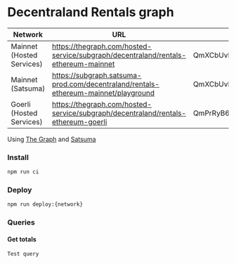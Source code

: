 # Decentraland Rentals graph

|Network|URL|Current|Previous|
|-|-|-|-|
|Mainnet (Hosted Services)|https://thegraph.com/hosted-service/subgraph/decentraland/rentals-ethereum-mainnet|QmXCbUvhaH7f21sTaD5VtX8ExShUvcCEfV2nPEntTWeAJw|QmZbvJTRbX6Ftzd85b1rmhuuNzbG2kumcKw1vrttiTm3Kg|
|Mainnet (Satsuma)|https://subgraph.satsuma-prod.com/decentraland/rentals-ethereum-mainnet/playground|QmXCbUvhaH7f21sTaD5VtX8ExShUvcCEfV2nPEntTWeAJw|QmZbvJTRbX6Ftzd85b1rmhuuNzbG2kumcKw1vrttiTm3Kg|
|Goerli (Hosted Services)|https://thegraph.com/hosted-service/subgraph/decentraland/rentals-ethereum-goerli|QmPrRyB6npHxp1wqgsYiP4YYSYjjLujGPiDkcoBnjw8KVE|QmXbmCWShvjizcePNj2BqxqsWxdb4sxK83RvDeF1gFcFDG|

Using [The Graph](https://thegraph.com) and [Satsuma](https://www.satsuma.xyz/)

### Install

```bash
npm run ci
```

### Deploy

```bash
npm run deploy:{network}
```

### Queries

#### Get totals

```typescript
Test query
```
